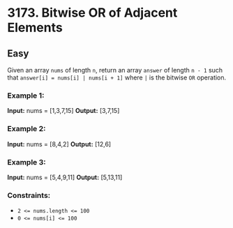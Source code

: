 # 3173. Bitwise OR of Adjacent Elements

## Easy

Given an array `nums` of length `n`, return an array `answer` of length `n - 1` such that `answer[i] = nums[i] | nums[i + 1]` where `|` is the bitwise `OR` operation.

### Example 1:

**Input:** nums = [1,3,7,15]
**Output:** [3,7,15]

### Example 2:

**Input:** nums = [8,4,2]
**Output:** [12,6]

### Example 3:

**Input:** nums = [5,4,9,11]
**Output:** [5,13,11]

### Constraints:

* `2 <= nums.length <= 100`
* `0 <= nums[i] <= 100`